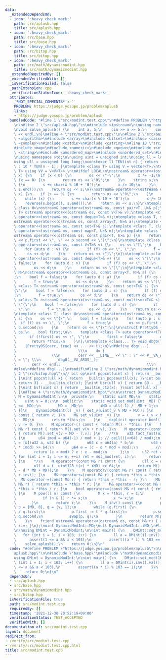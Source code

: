 ```yaml
---
data:
  _extendedDependsOn:
  - icon: ':heavy_check_mark:'
    path: src/aplusb.hpp
    title: src/aplusb.hpp
  - icon: ':heavy_check_mark:'
    path: src/base.hpp
    title: src/base.hpp
  - icon: ':heavy_check_mark:'
    path: src/bitop.hpp
    title: src/bitop.hpp
  - icon: ':heavy_check_mark:'
    path: src/math/dynamicmodint.hpp
    title: src/math/dynamicmodint.hpp
  _extendedRequiredBy: []
  _extendedVerifiedWith: []
  _isVerificationFailed: false
  _pathExtension: cpp
  _verificationStatusIcon: ':heavy_check_mark:'
  attributes:
    '*NOT_SPECIAL_COMMENTS*': ''
    PROBLEM: https://judge.yosupo.jp/problem/aplusb
    links:
    - https://judge.yosupo.jp/problem/aplusb
  bundledCode: "#line 1 \"src/modint.test.cpp\"\n#define PROBLEM \"https://judge.yosupo.jp/problem/aplusb\"\
    \n\n#line 2 \"src/aplusb.hpp\"\n\n#include <iostream>\n\nusing namespace std;\n\
    \nvoid solve_aplusb() {\n    int a, b;\n    cin >> a >> b;\n    cout << a + b\
    \ << endl;\n}\n#line 4 \"src/modint.test.cpp\"\n\n#line 2 \"src/base.hpp\"\n#include\
    \ <algorithm>\n#include <array>\n#include <bitset>\n#include <cassert>\n#include\
    \ <complex>\n#include <cstdio>\n#include <cstring>\n#line 10 \"src/base.hpp\"\n\
    #include <map>\n#include <numeric>\n#include <queue>\n#include <set>\n#include\
    \ <string>\n#include <unordered_map>\n#include <unordered_set>\n#include <vector>\n\
    \nusing namespace std;\n\nusing uint = unsigned int;\nusing ll = long long;\n\
    using ull = unsigned long long;\nconstexpr ll TEN(int n) { return (n == 0) ? 1\
    \ : 10 * TEN(n - 1); }\ntemplate <class T> using V = vector<T>;\ntemplate <class\
    \ T> using VV = V<V<T>>;\n\n#ifdef LOCAL\n\nostream& operator<<(ostream& os, __int128_t\
    \ x) {\n    if (x < 0) {\n        os << \"-\";\n        x *= -1;\n    }\n    if\
    \ (x == 0) {\n        return os << \"0\";\n    }\n    string s;\n    while (x)\
    \ {\n        s += char(x % 10 + '0');\n        x /= 10;\n    }\n    reverse(s.begin(),\
    \ s.end());\n    return os << s;\n}\nostream& operator<<(ostream& os, __uint128_t\
    \ x) {\n    if (x == 0) {\n        return os << \"0\";\n    }\n    string s;\n\
    \    while (x) {\n        s += char(x % 10 + '0');\n        x /= 10;\n    }\n\
    \    reverse(s.begin(), s.end());\n    return os << s;\n}\n\ntemplate <class T,\
    \ class U>\nostream& operator<<(ostream& os, const pair<T, U>& p);\ntemplate <class\
    \ T> ostream& operator<<(ostream& os, const V<T>& v);\ntemplate <class T> ostream&\
    \ operator<<(ostream& os, const deque<T>& v);\ntemplate <class T, size_t N>\n\
    ostream& operator<<(ostream& os, const array<T, N>& a);\ntemplate <class T> ostream&\
    \ operator<<(ostream& os, const set<T>& s);\ntemplate <class T, class U>\nostream&\
    \ operator<<(ostream& os, const map<T, U>& m);\n\ntemplate <class T, class U>\n\
    ostream& operator<<(ostream& os, const pair<T, U>& p) {\n    return os << \"P(\"\
    \ << p.first << \", \" << p.second << \")\";\n}\n\ntemplate <class T> ostream&\
    \ operator<<(ostream& os, const V<T>& v) {\n    os << \"[\";\n    bool f = false;\n\
    \    for (auto d : v) {\n        if (f) os << \", \";\n        f = true;\n   \
    \     os << d;\n    }\n    return os << \"]\";\n}\n\ntemplate <class T> ostream&\
    \ operator<<(ostream& os, const deque<T>& v) {\n    os << \"[\";\n    bool f =\
    \ false;\n    for (auto d : v) {\n        if (f) os << \", \";\n        f = true;\n\
    \        os << d;\n    }\n    return os << \"]\";\n}\ntemplate <class T, size_t\
    \ N>\nostream& operator<<(ostream& os, const array<T, N>& a) {\n    os << \"[\"\
    ;\n    bool f = false;\n    for (auto d : a) {\n        if (f) os << \", \";\n\
    \        f = true;\n        os << d;\n    }\n    return os << \"]\";\n}\n\ntemplate\
    \ <class T> ostream& operator<<(ostream& os, const set<T>& s) {\n    os << \"\
    {\";\n    bool f = false;\n    for (auto d : s) {\n        if (f) os << \", \"\
    ;\n        f = true;\n        os << d;\n    }\n    return os << \"}\";\n}\ntemplate\
    \ <class T> ostream& operator<<(ostream& os, const multiset<T>& s) {\n    os <<\
    \ \"{\";\n    bool f = false;\n    for (auto d : s) {\n        if (f) os << \"\
    , \";\n        f = true;\n        os << d;\n    }\n    return os << \"}\";\n}\n\
    \ntemplate <class T, class U>\nostream& operator<<(ostream& os, const map<T, U>&\
    \ s) {\n    os << \"{\";\n    bool f = false;\n    for (auto p : s) {\n      \
    \  if (f) os << \", \";\n        f = true;\n        os << p.first << \": \" <<\
    \ p.second;\n    }\n    return os << \"}\";\n}\n\nstruct PrettyOS {\n    ostream&\
    \ os;\n    bool first;\n\n    template <class T> auto operator<<(T&& x) {\n  \
    \      if (!first) os << \", \";\n        first = false;\n        os << x;\n \
    \       return *this;\n    }\n};\ntemplate <class... T> void dbg0(T&&... t) {\n\
    \    (PrettyOS{cerr, true} << ... << t);\n}\n#define dbg(...)                \
    \                            \\\n    do {                                    \
    \                \\\n        cerr << __LINE__ << \" : \" << #__VA_ARGS__ << \"\
    \ = \"; \\\n        dbg0(__VA_ARGS__);                                  \\\n \
    \       cerr << endl;                                       \\\n    } while (false);\n\
    #else\n#define dbg(...)\n#endif\n#line 2 \"src/math/dynamicmodint.hpp\"\n\n#line\
    \ 2 \"src/bitop.hpp\"\n// bit op\nint popcnt(uint x) { return __builtin_popcount(x);\
    \ }\nint popcnt(ull x) { return __builtin_popcountll(x); }\nint bsr(uint x) {\
    \ return 31 - __builtin_clz(x); }\nint bsr(ull x) { return 63 - __builtin_clzll(x);\
    \ }\nint bsf(uint x) { return __builtin_ctz(x); }\nint bsf(ull x) { return __builtin_ctzll(x);\
    \ }\n#line 4 \"src/math/dynamicmodint.hpp\"\n\n\nstruct DynamicModInt {\n    using\
    \ M = DynamicModInt;\n\n  private:\n    static uint MD;\n    static ull iMD;\n\
    \    uint v = 0;\n\n  public:\n    static void set_mod(uint _MD) {\n        assert(2\
    \ <= _MD);\n        MD = _MD;\n        iMD = ull(-1) / _MD + 1;\n    }\n    DynamicModInt()\
    \ {}\n    DynamicModInt(ll _v) { set_v(uint(_v % MD + MD)); }\n    uint val()\
    \ const { return v; }\n    M& set_v(uint _v) {\n        v = (_v < MD) ? _v : _v\
    \ - MD;\n        return *this;\n    }\n    explicit operator bool() const { return\
    \ v != 0; }\n    M operator-() const { return M() - *this; }\n    M operator+(const\
    \ M& r) const { return M().set_v(v + r.v); }\n    M operator-(const M& r) const\
    \ { return M().set_v(v + MD - r.v); }\n    /*\n    u32 fact_fast(u32 n, u32 mod)\
    \ {\n      u64 imod = u64(-1) / mod + 1; // ceil((1<<64) / mod);\n      auto mul_mod\
    \ = [&](u32 a, u32 b) {\n        u64 c = u64(a) * b;\n        u64 d = (__uint128_t(c)\
    \ * imod) >> 64;\n        u64 e = (c - d * mod + mod);\n        //return e;\n\
    \        return (e < mod) ? e : e - mod;\n      };\n      u32 ret = 1;\n     \
    \ for (int i = 1; i <= n; ++i) ret = mul_mod(ret, i);\n      return ret;\n   \
    \ }\n    */\n    M operator*(const M& r) const {\n        ull c = ull(v) * r.v;\n\
    \        ull d = (__uint128_t(c) * iMD) >> 64;\n        return M().set_v(uint(c\
    \ - d * MD + MD));\n    }\n    M operator/(const M& r) const { return *this *\
    \ r.inv(); }\n    M& operator+=(const M& r) { return *this = *this + r; }\n  \
    \  M& operator-=(const M& r) { return *this = *this - r; }\n    M& operator*=(const\
    \ M& r) { return *this = *this * r; }\n    M& operator/=(const M& r) { return\
    \ *this = *this / r; }\n    bool operator==(const M& r) const { return v == r.v;\
    \ }\n    M pow(ll n) const {\n        M x = *this, r = 1;\n        while (n) {\n\
    \            if (n & 1) r *= x;\n            x *= x;\n            n >>= 1;\n \
    \       }\n        return r;\n    }\n    M inv() const {\n        pair<uint, ll>\
    \ p = {MD, 0}, q = {v, 1};\n        while (q.first) {\n            uint t = p.first\
    \ / q.first;\n            p.first -= t * q.first;\n            p.second -= t *\
    \ q.second;\n            swap(p, q);\n        }\n        return M(p.second);\n\
    \    }\n    friend ostream& operator<<(ostream& os, const M& r) { return os <<\
    \ r.v; }\n};\nuint DynamicModInt::MD;\null DynamicModInt::iMD;\n#line 7 \"src/modint.test.cpp\"\
    \n\nusing DMint = DynamicModInt;\n\nint main() {\n    DMint::set_mod(103);\n \
    \   for (int i = 1; i < 103; i++) {\n        ll a = DMint(i).inv().val();\n  \
    \      assert(1 <= a && a < 103);\n        assert((a * i) % 103 == 1);\n    }\n\
    \    solve_aplusb();\n    return 0;\n}\n"
  code: "#define PROBLEM \"https://judge.yosupo.jp/problem/aplusb\"\n\n#include \"\
    aplusb.hpp\"\n\n#include \"base.hpp\"\n#include \"math/dynamicmodint.hpp\"\n\n\
    using DMint = DynamicModInt;\n\nint main() {\n    DMint::set_mod(103);\n    for\
    \ (int i = 1; i < 103; i++) {\n        ll a = DMint(i).inv().val();\n        assert(1\
    \ <= a && a < 103);\n        assert((a * i) % 103 == 1);\n    }\n    solve_aplusb();\n\
    \    return 0;\n}\n"
  dependsOn:
  - src/aplusb.hpp
  - src/base.hpp
  - src/math/dynamicmodint.hpp
  - src/bitop.hpp
  isVerificationFile: true
  path: src/modint.test.cpp
  requiredBy: []
  timestamp: '2021-12-30 20:52:19+09:00'
  verificationStatus: TEST_ACCEPTED
  verifiedWith: []
documentation_of: src/modint.test.cpp
layout: document
redirect_from:
- /verify/src/modint.test.cpp
- /verify/src/modint.test.cpp.html
title: src/modint.test.cpp
---
```

